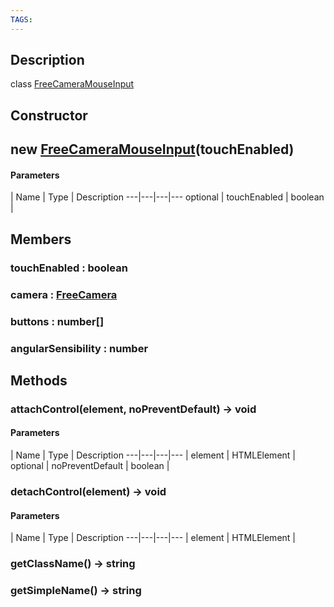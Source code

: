 ```yaml
---
TAGS:
---
```

## Description

class [FreeCameraMouseInput](/classes/3.1/FreeCameraMouseInput)



## Constructor

## new [FreeCameraMouseInput](/classes/3.1/FreeCameraMouseInput)(touchEnabled)



#### Parameters
 | Name | Type | Description
---|---|---|---
optional | touchEnabled | boolean | 

## Members

### touchEnabled : boolean


### camera : [FreeCamera](/classes/3.1/FreeCamera)


### buttons : number[]


### angularSensibility : number


## Methods

### attachControl(element, noPreventDefault) &rarr; void



#### Parameters
 | Name | Type | Description
---|---|---|---
 | element | HTMLElement | 
optional | noPreventDefault | boolean | 
### detachControl(element) &rarr; void



#### Parameters
 | Name | Type | Description
---|---|---|---
 | element | HTMLElement | 

### getClassName() &rarr; string


### getSimpleName() &rarr; string


